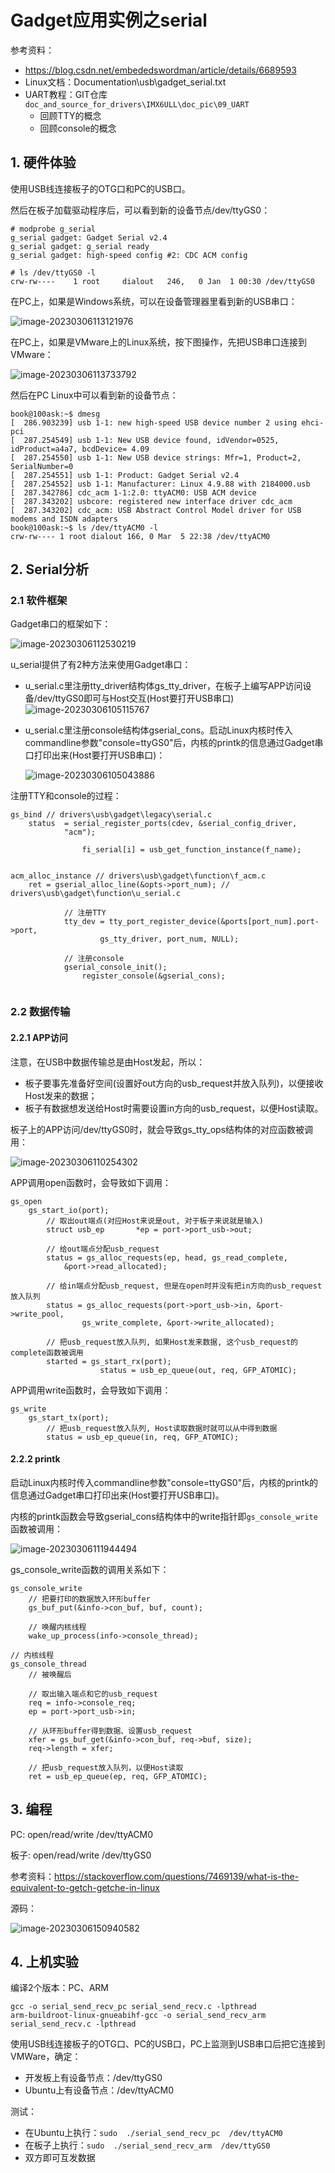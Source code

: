 # Gadget应用实例之serial #

参考资料：

* https://blog.csdn.net/embededswordman/article/details/6689593
* Linux文档：Documentation\usb\gadget_serial.txt
* UART教程：GIT仓库`doc_and_source_for_drivers\IMX6ULL\doc_pic\09_UART`
  * 回顾TTY的概念
  * 回顾console的概念



## 1. 硬件体验

使用USB线连接板子的OTG口和PC的USB口。

然后在板子加载驱动程序后，可以看到新的设备节点/dev/ttyGS0：

```shell
# modprobe g_serial
g_serial gadget: Gadget Serial v2.4
g_serial gadget: g_serial ready
g_serial gadget: high-speed config #2: CDC ACM config

# ls /dev/ttyGS0 -l
crw-rw----    1 root     dialout   246,   0 Jan  1 00:30 /dev/ttyGS0
```



在PC上，如果是Windows系统，可以在设备管理器里看到新的USB串口：

![image-20230306113121976](pic/113_gadget_serial_on_windows.png)



在PC上，如果是VMware上的Linux系统，按下图操作，先把USB串口连接到VMware：

![image-20230306113733792](pic/114_connect_usb_serial_to_vmware.png)



然后在PC Linux中可以看到新的设备节点：

```shell
book@100ask:~$ dmesg
[  286.903239] usb 1-1: new high-speed USB device number 2 using ehci-pci
[  287.254549] usb 1-1: New USB device found, idVendor=0525, idProduct=a4a7, bcdDevice= 4.09
[  287.254550] usb 1-1: New USB device strings: Mfr=1, Product=2, SerialNumber=0
[  287.254551] usb 1-1: Product: Gadget Serial v2.4
[  287.254552] usb 1-1: Manufacturer: Linux 4.9.88 with 2184000.usb
[  287.342786] cdc_acm 1-1:2.0: ttyACM0: USB ACM device
[  287.343202] usbcore: registered new interface driver cdc_acm
[  287.343202] cdc_acm: USB Abstract Control Model driver for USB modems and ISDN adapters
book@100ask:~$ ls /dev/ttyACM0 -l
crw-rw---- 1 root dialout 166, 0 Mar  5 22:38 /dev/ttyACM0
```



## 2. Serial分析

### 2.1 软件框架

Gadget串口的框架如下：

![image-20230306112530219](pic/108_usb_serial_gadget_frame.png)

u_serial提供了有2种方法来使用Gadget串口：

* u_serial.c里注册tty_driver结构体gs_tty_driver，在板子上编写APP访问设备/dev/ttyGS0即可与Host交互(Host要打开USB串口)
  ![image-20230306105115767](pic/110_gs_tty_driver.png)

* u_serial.c里注册console结构体gserial_cons。启动Linux内核时传入commandline参数"console=ttyGS0"后，内核的printk的信息通过Gadget串口打印出来(Host要打开USB串口)：

  ![image-20230306105043886](pic/109_gserial_cons.png)



注册TTY和console的过程：

```shell
gs_bind // drivers\usb\gadget\legacy\serial.c
    status  = serial_register_ports(cdev, &serial_config_driver,
		    "acm");
		    
		    	fi_serial[i] = usb_get_function_instance(f_name);
	
	
acm_alloc_instance // drivers\usb\gadget\function\f_acm.c
	ret = gserial_alloc_line(&opts->port_num); // drivers\usb\gadget\function\u_serial.c
	
			// 注册TTY
            tty_dev = tty_port_register_device(&ports[port_num].port->port,
                    gs_tty_driver, port_num, NULL);

			// 注册console
			gserial_console_init();
            	register_console(&gserial_cons);
	
```





### 2.2 数据传输

#### 2.2.1 APP访问

注意，在USB中数据传输总是由Host发起，所以：

* 板子要事先准备好空间(设置好out方向的usb_request并放入队列)，以便接收Host发来的数据；
* 板子有数据想发送给Host时需要设置in方向的usb_request，以便Host读取。

板子上的APP访问/dev/ttyGS0时，就会导致gs_tty_ops结构体的对应函数被调用：

![image-20230306110254302](pic/111_gs_tty_ops.png)

APP调用open函数时，会导致如下调用：

```shell
gs_open
	gs_start_io(port);
		// 取出out端点(对应Host来说是out, 对于板子来说就是输入)
		struct usb_ep		*ep = port->port_usb->out;
		
		// 给out端点分配usb_request
        status = gs_alloc_requests(ep, head, gs_read_complete,
            &port->read_allocated);

		// 给in端点分配usb_request, 但是在open时并没有把in方向的usb_request放入队列
        status = gs_alloc_requests(port->port_usb->in, &port->write_pool,
                gs_write_complete, &port->write_allocated);

        // 把usb_request放入队列, 如果Host发来数据, 这个usb_request的complete函数被调用
		started = gs_start_rx(port);
					status = usb_ep_queue(out, req, GFP_ATOMIC);
```



APP调用write函数时，会导致如下调用：

```shell
gs_write
	gs_start_tx(port);
		// 把usb_request放入队列, Host读取数据时就可以从中得到数据
		status = usb_ep_queue(in, req, GFP_ATOMIC);
```



#### 2.2.2 printk

启动Linux内核时传入commandline参数"console=ttyGS0"后，内核的printk的信息通过Gadget串口打印出来(Host要打开USB串口)。

内核的printk函数会导致gserial_cons结构体中的write指针即`gs_console_write`函数被调用：

![image-20230306111944494](pic/112_gserial_cons_write.png)

gs_console_write函数的调用关系如下：

```shell
gs_console_write
	// 把要打印的数据放入环形buffer
	gs_buf_put(&info->con_buf, buf, count);
	
	// 唤醒内核线程
	wake_up_process(info->console_thread);
	
// 内核线程
gs_console_thread
	// 被唤醒后
	
	// 取出输入端点和它的usb_request
	req = info->console_req;
	ep = port->port_usb->in;
	
	// 从环形buffer得到数据、设置usb_request
	xfer = gs_buf_get(&info->con_buf, req->buf, size);
	req->length = xfer;
	
	// 把usb_request放入队列，以便Host读取
	ret = usb_ep_queue(ep, req, GFP_ATOMIC);
```



## 3. 编程

PC: open/read/write  /dev/ttyACM0

板子: open/read/write  /dev/ttyGS0

参考资料：https://stackoverflow.com/questions/7469139/what-is-the-equivalent-to-getch-getche-in-linux

源码：

![image-20230306150940582](pic/115_gadget_serial_src.png)

## 4. 上机实验

编译2个版本：PC、ARM

```shell
gcc -o serial_send_recv_pc serial_send_recv.c -lpthread
arm-buildroot-linux-gnueabihf-gcc -o serial_send_recv_arm serial_send_recv.c -lpthread
```



使用USB线连接板子的OTG口、PC的USB口，PC上监测到USB串口后把它连接到VMWare，确定：

* 开发板上有设备节点：/dev/ttyGS0
* Ubuntu上有设备节点：/dev/ttyACM0



测试：

* 在Ubuntu上执行：`sudo  ./serial_send_recv_pc  /dev/ttyACM0`
* 在板子上执行：`sudo  ./serial_send_recv_arm  /dev/ttyGS0`
* 双方即可互发数据



